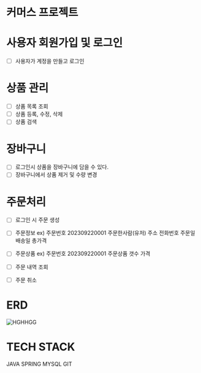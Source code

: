 # 커머스 프로젝트

# 사용자 회원가입 및 로그인

- [ ] 사용자가 계정을 만들고 로그인


# 상품 관리

- [ ] 상품 목록 조회
- [ ] 상품 등록, 수정, 삭제
- [ ] 상품 검색

# 장바구니

- [ ] 로그인시 상품을 장바구니에 담을 수 있다.
- [ ] 장바구니에서 상품 제거 및 수량 변경

# 주문처리

- [ ] 로그인 시 주문 생성
- [ ] 주문정보 ex)
    주문번호 202309220001
    주문한사람(유저)
    주소
    전화번호
    주문일
    배송일
    총가격
    
- [ ] 주문상품 ex)
    주문번호 202309220001 
    주문상품
    갯수
    가격
- [ ] 주문 내역 조회
- [ ] 주문 취소

# ERD

![HGHHGG](https://github.com/jppark93/commerce/assets/50139455/6627b50e-8966-4daa-a9dd-478a3d9adb4d)




# TECH STACK

JAVA SPRING MYSQL GIT
